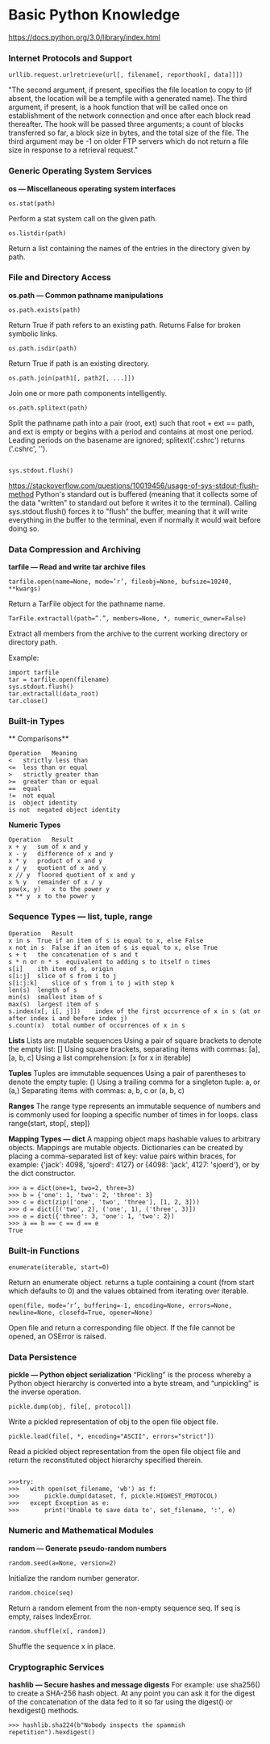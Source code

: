 # Basic Python Knowledge


https://docs.python.org/3.0/library/index.html

### Internet Protocols and Support



```
urllib.request.urlretrieve(url[, filename[, reporthook[, data]]])
```


"The second argument, if present, specifies the file location to copy to (if absent, the location will be a tempfile with a generated name). The third argument, if present, is a hook function that will be called once on establishment of the network connection and once after each block read thereafter. The hook will be passed three arguments; a count of blocks transferred so far, a block size in bytes, and the total size of the file. The third argument may be -1 on older FTP servers which do not return a file size in response to a retrieval request."

### Generic Operating System Services
**os — Miscellaneous operating system interfaces**


```
os.stat(path)
```


Perform a stat system call on the given path. 


```
os.listdir(path)
```


Return a list containing the names of the entries in the directory given by path.

### File and Directory Access
**os.path — Common pathname manipulations**


```
os.path.exists(path)
```


Return True if path refers to an existing path. Returns False for broken symbolic links.


```
os.path.isdir(path)
```


Return True if path is an existing directory.


```
os.path.join(path1[, path2[, ...]])
```


Join one or more path components intelligently.


```
os.path.splitext(path)
```


Split the pathname path into a pair (root, ext) such that root + ext == path, and ext is empty 
or begins with a period and contains at most one period. Leading periods on the basename are ignored; 
splitext('.cshrc') returns ('.cshrc', '').


```

sys.stdout.flush() 
```


https://stackoverflow.com/questions/10019456/usage-of-sys-stdout-flush-method
Python's standard out is buffered (meaning that it collects some of the data "written" to standard out before it writes it to the terminal). Calling sys.stdout.flush() forces it to "flush" the buffer, meaning that it will write everything in the buffer to the terminal, even if normally it would wait before doing so.

### Data Compression and Archiving
**tarfile — Read and write tar archive files**


```
tarfile.open(name=None, mode=’r’, fileobj=None, bufsize=10240, **kwargs)
```


Return a TarFile object for the pathname name. 


```
TarFile.extractall(path=”.”, members=None, *, numeric_owner=False)
```


Extract all members from the archive to the current working directory or directory path.

Example:


```
import tarfile
tar = tarfile.open(filename)
sys.stdout.flush()           
tar.extractall(data_root)
tar.close()

```


### Built-in Types
**
Comparisons**


```
Operation	Meaning
<	strictly less than
<=	less than or equal
>	strictly greater than
>=	greater than or equal
==	equal
!=	not equal
is	object identity
is not	negated object identity
```



**Numeric Types**


```
Operation	Result	
x + y	sum of x and y	 	 
x - y	difference of x and y	 	 
x * y	product of x and y	 	 
x / y	quotient of x and y	 	 
x // y	floored quotient of x and y	
x % y	remainder of x / y
pow(x, y)	x to the power y
x ** y	x to the power y

```


### Sequence Types — list, tuple, range



```
Operation	Result	
x in s	True if an item of s is equal to x, else False	
x not in s	False if an item of s is equal to x, else True	
s + t	the concatenation of s and t
s * n or n * s	equivalent to adding s to itself n times
s[i]	ith item of s, origin
s[i:j]	slice of s from i to j
s[i:j:k]	slice of s from i to j with step k
len(s)	length of s	 
min(s)	smallest item of s	 
max(s)	largest item of s	 
s.index(x[, i[, j]])	index of the first occurrence of x in s (at or after index i and before index j)
s.count(x)	total number of occurrences of x in s
```



**Lists**
Lists are mutable sequences
Using a pair of square brackets to denote the empty list: []
Using square brackets, separating items with commas: [a], [a, b, c]
Using a list comprehension: [x for x in iterable]

**Tuples**
Tuples are immutable sequences
Using a pair of parentheses to denote the empty tuple: ()
Using a trailing comma for a singleton tuple: a, or (a,)
Separating items with commas: a, b, c or (a, b, c)

**Ranges**
The range type represents an immutable sequence of numbers 
and is commonly used for looping a specific number of times in for loops.
class range(start, stop[, step])

**Mapping Types — dict**
A mapping object maps hashable values to arbitrary objects. Mappings are mutable objects.
Dictionaries can be created by placing a comma-separated list of key: value pairs within braces, 
for example: {'jack': 4098, 'sjoerd': 4127} or {4098: 'jack', 4127: 'sjoerd'}, or by the dict constructor.


```
>>> a = dict(one=1, two=2, three=3)
>>> b = {'one': 1, 'two': 2, 'three': 3}
>>> c = dict(zip(['one', 'two', 'three'], [1, 2, 3]))
>>> d = dict([('two', 2), ('one', 1), ('three', 3)])
>>> e = dict({'three': 3, 'one': 1, 'two': 2})
>>> a == b == c == d == e
True

```


### Built-in Functions


```
enumerate(iterable, start=0)
```


Return an enumerate object.
returns a tuple containing a count (from start which defaults to 0) and the values obtained from iterating over
iterable.



```
open(file, mode=’r’, buffering=-1, encoding=None, errors=None, newline=None, closefd=True, opener=None)
```


Open file and return a corresponding file object. If the file cannot be opened, an OSError is raised.

### Data Persistence
**pickle — Python object serialization**
“Pickling” is the process whereby a Python object hierarchy is converted into a byte stream, 
and “unpickling” is the inverse operation.



```
pickle.dump(obj, file[, protocol])
```


Write a pickled representation of obj to the open file object file. 


```
pickle.load(file[, *, encoding="ASCII", errors="strict"])
```


Read a pickled object representation from the open file object file 
and return the reconstituted object hierarchy specified therein.


```

>>>try:
>>>   with open(set_filename, 'wb') as f:
>>>       pickle.dump(dataset, f, pickle.HIGHEST_PROTOCOL)
>>>   except Exception as e:
>>>       print('Unable to save data to', set_filename, ':', e)
```



### Numeric and Mathematical Modules
**random — Generate pseudo-random numbers**


```
random.seed(a=None, version=2)
```


Initialize the random number generator.


```
random.choice(seq)
```


Return a random element from the non-empty sequence seq. If seq is empty, raises IndexError.


```
random.shuffle(x[, random])
```


Shuffle the sequence x in place.

### Cryptographic Services
**hashlib — Secure hashes and message digests**
For example: use sha256() to create a SHA-256 hash object. 
At any point you can ask it for the digest of the concatenation of the data fed to it so far 
using the digest() or hexdigest() methods.


```
>>> hashlib.sha224(b"Nobody inspects the spammish repetition").hexdigest()
```

